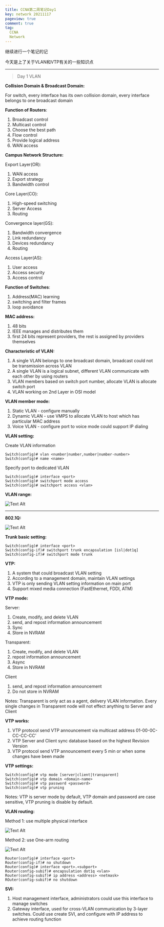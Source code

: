 ```yaml
---
title: CCNA第二周笔记Day1
key: network 20211117
pageview: true
comment: true
tag:
  CCNA
  Network
---
```


继续进行一个笔记的记

今天是上了关于VLAN和VTP有关的一些知识点

<!--more-->

---

> Day 1 VLAN

**Collision Domain & Broadcast Domain:**

For switch, every interface has its own collision domain, every interface belongs to one broadcast domain

**Function of Routers**:

1. Broadcast control
2. Multicast control
3. Choose the best path
4. Flow control
5. Provide logical address
6. WAN access

**Campus Network Structure:**

Export Layer(OR):

1. WAN access
2. Export strategy
3. Bandwidth control

Core Layer(CO):

1. High-speed switching
2. Server Access
3. Routing

Convergence layer(GS):

1. Bandwidth convergence
2. Link redundancy
3. Devices redundancy
4. Routing

Access Layer(AS):

1. User access
2. Access security
3. Access control

**Function of Switches**:

1. Address(MAC) learning
2. switching and filter frames
3. loop avoidance

**MAC address:**

1. 48 bits
2. IEEE manages and distributes them
3. first 24 bits represent providers, the rest is assigned by providers themselves

**Characteristic of VLAN:**

1. A single VLAN belongs to one broadcast domain, broadcast could not be transmission across VLAN
2. A single VLAN is a logical subnet, different VLAN communicate with each other by using routers
3. VLAN members based on switch port number, allocate VLAN is allocate switch port
4. VLAN working on 2nd Layer in OSI model

**VLAN member mode:**

1. Static VLAN - configure manually
2. Dynamic VLAN - use VMPS to allocate VLAN to host which has particular MAC address
3. Voice VLAN - configure port to voice mode could support IP dialing

**VLAN setting:**

Create VLAN information

```
Switch(config)# vlan <number|number,number|number-number>
Switch(config)# name <name>
```

Specify port to dedicated VLAN

```
Switch(config)# interface <port>
Switch(config)# switchport mode access
Switch(config)# switchport access <vlan>
```

**VLAN range:**

![Text Alt](/assets/image/2021-11-17/1.png "VLAN range reference")

---

**802.1Q:**

![Text Alt](/assets/image/2021-11-17/2.png "802.1Q frame structure")

**Trunk basic setting:**

```
Switch(config)# interface <port>
Switch(config-if)# switchport trunk encapsulation [isl|dot1q]
Switch(config-if)# switchport mode trunk
```

**VTP:**

1. A system that could broadcast VLAN setting
2. According to a management domain, maintain VLAN settings
3. VTP is only sending VLAN setting information on main port
4. Support mixed media connection (FastEthernet, FDDI, ATM)

**VTP mode:**

Server:

1. Create, modify, and delete VLAN
2. send, and repost information announcement
3. Sync
4. Store in NVRAM

Transparent:

1. Create, modify, and delete VLAN
2. repost information announcement
3. Async
4. Store in NVRAM

Client

1. send, and repost information announcement
2. Do not store in NVRAM

Notes: Transparent is only act as a agent, delivery VLAN information. Every single changes in Transparent node will not effect anything to Server and Client

**VTP works:**

1. VTP protocol send VTP announcement via multicast address 01-00-0C-CC-CC-CC'
2. VTP Server and Client sync database based on the highest Revision Version
3. VTP protocol send VTP announcement every 5 min or when some changes have been made

**VTP settings:**

```
Switch(config)# vtp mode [server|client|transparent]
Switch(config)# vtp domain <domain-name>
Switch(config)# vtp password <password>
Switch(config)# vtp pruning
```

Notes: VTP is server mode by default, VTP domain and password are case sensitive, VTP pruning is disable by default.

**VLAN routing:**

Method 1: use multiple physical interface

![Text Alt](/assets/image/2021-11-17/3.png "Physical interface act as default gateway for each VLAN")

Method 2: use One-arm routing

![Text Alt](/assets/image/2021-11-17/4.png "One-arm routing")

```
Router(config)# interface <port>
Router(config-if)# no shutdown
Router(config)# interface <port>.<subport>
Router(config-subif)# encapsulation dot1q <vlan>
Router(config-subif)# ip address <address> <netmask>
ROuter(config-subif)# no shutdown
```

**SVI:**

1. Host management interface, administrators could use this interface to manage switches
2. Gateway interface, used for cross-VLAN communication by 3-layer switches. Could use create SVI, and configure with IP address to achieve routing function

